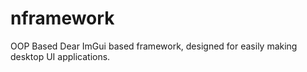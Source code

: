 # nframework
OOP Based Dear ImGui based framework, designed for easily making desktop UI applications.
